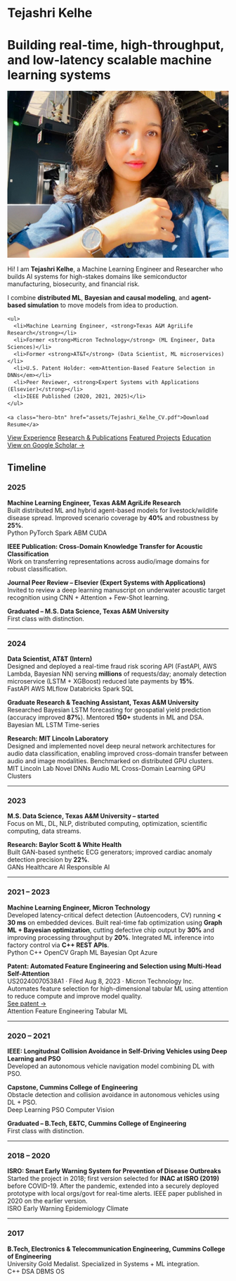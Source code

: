# Tejashri Kelhe

# Building real-time, high-throughput, and low-latency scalable machine learning systems

<!-- Hero Section -->
<div class="hero-section">

  <!-- Left side: Profile Image -->
  <div class="hero-image">
    <img src="assets/images/profile img website.png" alt="TK" />
  </div>

  <!-- Right side: Intro Text -->
  <div class="hero-text">
    <p>Hi! I am <strong>Tejashri Kelhe</strong>, a Machine Learning Engineer and Researcher who builds AI systems for high-stakes domains like semiconductor manufacturing, biosecurity, and financial risk.</p>
    <p>I combine <strong>distributed ML</strong>, <strong>Bayesian and causal modeling</strong>, and <strong>agent-based simulation</strong> to move models from idea to production.</p>

    <ul>
      <li>Machine Learning Engineer, <strong>Texas A&M AgriLife Research</strong></li>
      <li>Former <strong>Micron Technology</strong> (ML Engineer, Data Sciences)</li>
      <li>Former <strong>AT&T</strong> (Data Scientist, ML microservices)</li>
      <li>U.S. Patent Holder: <em>Attention-Based Feature Selection in DNNs</em></li>
      <li>Peer Reviewer, <strong>Expert Systems with Applications (Elsevier)</strong></li>
      <li>IEEE Published (2020, 2021, 2025)</li>
    </ul>

    <a class="hero-btn" href="assets/Tejashri_Kelhe_CV.pdf">Download Resume</a>
  </div>

</div>

<!-- LEFT SIDE BUTTONS -->
<div class="tk-left-actions">
  <a class="tk-btn" href="experience/">View Experience</a>
  <a class="tk-btn" href="research/">Research & Publications</a>
  <a class="tk-btn" href="projects/">Featured Projects</a>
  <a class="tk-btn" href="education/">Education</a>
</div>

<a class="scholar-btn" href="https://scholar.google.com/citations?view_op=list_works&hl=en&authuser=4&hl=en&user=ztgqzgsAAAAJ&authuser=4" target="_blank">
  View on Google Scholar →
</a>

<!-- TIMELINE WRAPPER -->
<div class="tk-timeline-wrapper">

## Timeline

<div class="tk-timeline" markdown>

### 2025
**Machine Learning Engineer, Texas A&M AgriLife Research**  
Built distributed ML and hybrid agent-based models for livestock/wildlife disease spread. Improved scenario coverage by **40%** and robustness by **25%**.  
<span class="tag">Python</span> <span class="tag">PyTorch</span> <span class="tag">Spark</span> <span class="tag">ABM</span> <span class="tag">CUDA</span>

**IEEE Publication: Cross-Domain Knowledge Transfer for Acoustic Classification**  
Work on transferring representations across audio/image domains for robust classification.

**Journal Peer Review – Elsevier (Expert Systems with Applications)**  
Invited to review a deep learning manuscript on underwater acoustic target recognition using CNN + Attention + Few-Shot learning.

**Graduated – M.S. Data Science, Texas A&M University**  
First class with distinction.

---

### 2024
**Data Scientist, AT&T (Intern)**  
Designed and deployed a real-time fraud risk scoring API (FastAPI, AWS Lambda, Bayesian NN) serving **millions** of requests/day; anomaly detection microservice (LSTM + XGBoost) reduced late payments by **15%**.  
<span class="tag">FastAPI</span> <span class="tag">AWS</span> <span class="tag">MLflow</span> <span class="tag">Databricks</span> <span class="tag">Spark SQL</span>

**Graduate Research & Teaching Assistant, Texas A&M University**  
Researched Bayesian LSTM forecasting for geospatial yield prediction (accuracy improved **87%**). Mentored **150+** students in ML and DSA.  
<span class="tag">Bayesian ML</span> <span class="tag">LSTM</span> <span class="tag">Time-series</span>

**Research: MIT Lincoln Laboratory**  
Designed and implemented novel deep neural network architectures for audio data classification, enabling improved cross-domain transfer between audio and image modalities. Benchmarked on distributed GPU clusters.  
<span class="tag">MIT Lincoln Lab</span> <span class="tag">Novel DNNs</span> <span class="tag">Audio ML</span> <span class="tag">Cross-Domain Learning</span> <span class="tag">GPU Clusters</span>

---

### 2023
**M.S. Data Science, Texas A&M University – started**  
Focus on ML, DL, NLP, distributed computing, optimization, scientific computing, data streams.

**Research: Baylor Scott & White Health**  
Built GAN-based synthetic ECG generators; improved cardiac anomaly detection precision by **22%**.  
<span class="tag">GANs</span> <span class="tag">Healthcare AI</span> <span class="tag">Responsible AI</span>

---

### 2021 – 2023
**Machine Learning Engineer, Micron Technology**  
Developed latency-critical defect detection (Autoencoders, CV) running **< 30 ms** on embedded devices. Built real-time fab optimization using **Graph ML + Bayesian optimization**, cutting defective chip output by **30%** and improving processing throughput by **20%**. Integrated ML inference into factory control via **C++ REST APIs**.  
<span class="tag">Python</span> <span class="tag">C++</span> <span class="tag">OpenCV</span> <span class="tag">Graph ML</span> <span class="tag">Bayesian Opt</span> <span class="tag">Azure</span>

**Patent: Automated Feature Engineering and Selection using Multi-Head Self-Attention**  
US20240070538A1 · Filed Aug 8, 2023 · Micron Technology Inc.  
Automates feature selection for high-dimensional tabular ML using attention to reduce compute and improve model quality.  
[See patent →](patent.md)  
<span class="tag">Attention</span> <span class="tag">Feature Engineering</span> <span class="tag">Tabular ML</span>

---

### 2020 – 2021
**IEEE: Longitudnal Collision Avoidance in Self-Driving Vehicles using Deep Learning and PSO**  
Developed an autonomous vehicle navigation model combining DL with PSO.

**Capstone, Cummins College of Engineering**  
Obstacle detection and collision avoidance in autonomous vehicles using DL + PSO.  
<span class="tag">Deep Learning</span> <span class="tag">PSO</span> <span class="tag">Computer Vision</span>

**Graduated – B.Tech, E&TC, Cummins College of Engineering**  
First class with distinction.

---

### 2018 – 2020
**ISRO: Smart Early Warning System for Prevention of Disease Outbreaks**  
Started the project in 2018; first version selected for **INAC at ISRO (2019)** before COVID-19. After the pandemic, extended into a securely deployed prototype with local orgs/govt for real-time alerts. IEEE paper published in 2020 on the earlier version.  
<span class="tag">ISRO</span> <span class="tag">Early Warning</span> <span class="tag">Epidemiology</span> <span class="tag">Climate</span>

---

### 2017
**B.Tech, Electronics & Telecommunication Engineering, Cummins College of Engineering**  
University Gold Medalist. Specialized in Systems + ML integration.  
<span class="tag">C++</span> <span class="tag">DSA</span> <span class="tag">DBMS</span> <span class="tag">OS</span>

</div>

</div>
